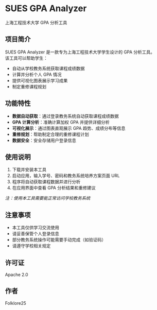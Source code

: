 # SUES GPA Analyzer

上海工程技术大学 GPA 分析工具

## 项目简介

SUES GPA Analyzer 是一款专为上海工程技术大学学生设计的 GPA 分析工具。该工具可以帮助学生：

- 自动从学校教务系统获取课程成绩数据
- 计算并分析个人 GPA 情况
- 提供可视化图表展示学习成果
- 制定重修课程规划

## 功能特性

- **数据自动获取**：通过登录教务系统自动获取课程成绩数据
- **GPA 计算分析**：准确计算加权 GPA 并提供详细分析
- **可视化展示**：通过图表直观展示 GPA 趋势、成绩分布等信息
- **重修规划**：帮助制定合理的重修课程计划
- **数据安全**：安全存储用户登录信息

## 使用说明

1. 下载并安装本工具
2. 启动应用，输入学号、密码和教务系统培养方案页面 URL
3. 程序将自动获取课程数据并进行分析
4. 在应用界面中查看 GPA 分析结果和重修建议

*注：使用本工具需要能正常访问学校教务系统*

## 注意事项

- 本工具仅供学习交流使用
- 请妥善保管个人登录信息
- 部分教务系统操作可能需要手动完成（如验证码）
- 请遵守学校相关规定

## 许可证

Apache 2.0

## 作者

Folklore25